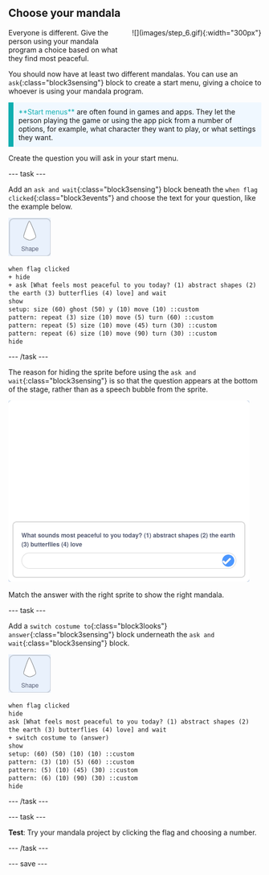 ## Choose your mandala

<div style="display: flex; flex-wrap: wrap">
<div style="flex-basis: 200px; flex-grow: 1; margin-right: 15px;">
Everyone is different. Give the person using your mandala program a choice based on what they find most peaceful.
</div>
<div>
![](images/step_6.gif){:width="300px"}
</div>
</div>

You should now have at least two different mandalas. You can use an `ask`{:class="block3sensing"} block to create a start menu, giving a choice to whoever is using your mandala program.

<p style="border-left: solid; border-width:10px; border-color: #0faeb0; background-color: aliceblue; padding: 10px;">
<span style="color: #0faeb0">**Start menus**</span> are often found in games and apps. They let the person playing the game or using the app pick from a number of options, for example, what character they want to play, or what settings they want.
</p>

Create the question you will ask in your start menu.

--- task ---

Add an `ask and wait`{:class="block3sensing"} block beneath the `when flag clicked`{:class="block3events"} and choose the text for your question, like the example below.

![The shape sprite.](images/shape_sprite.png)

```blocks3
when flag clicked
+ hide
+ ask [What feels most peaceful to you today? (1) abstract shapes (2) the earth (3) butterflies (4) love] and wait
show
setup: size (60) ghost (50) y (10) move (10) ::custom
pattern: repeat (3) size (10) move (5) turn (60) ::custom
pattern: repeat (5) size (10) move (45) turn (30) ::custom
pattern: repeat (6) size (10) move (90) turn (30) ::custom
hide
```

--- /task ---

The reason for hiding the sprite before using the `ask and wait`{:class="block3sensing"} is so that the question appears at the bottom of the stage, rather than as a speech bubble from the sprite.

![Image of question being asked within a box at the bottom of the stage.](images/question.png)

Match the answer with the right sprite to show the right mandala.

--- task ---

Add a `switch costume to`{:class="block3looks"} `answer`{:class="block3sensing"} block underneath the `ask and wait`{:class="block3sensing"} block.

![The shape sprite.](images/shape_sprite.png)

```blocks3
when flag clicked
hide
ask [What feels most peaceful to you today? (1) abstract shapes (2) the earth (3) butterflies (4) love] and wait
+ switch costume to (answer)
show
setup: (60) (50) (10) (10) ::custom
pattern: (3) (10) (5) (60) ::custom
pattern: (5) (10) (45) (30) ::custom
pattern: (6) (10) (90) (30) ::custom
hide
```

--- /task ---

--- task ---

**Test**: Try your mandala project by clicking the flag and choosing a number.

--- /task ---

--- save ---
